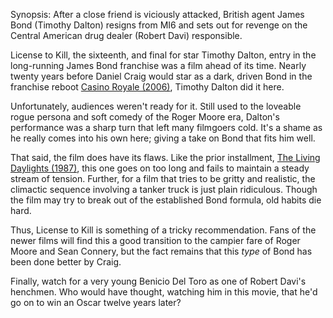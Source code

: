 Synopsis: After a close friend is viciously attacked, British agent James Bond (Timothy Dalton) resigns from MI6 and sets out for revenge on the Central American drug dealer (Robert Davi) responsible.

License to Kill, the sixteenth, and final for star Timothy Dalton, entry in the long-running James Bond franchise was a film ahead of its time. Nearly twenty years before Daniel Craig would star as a dark, driven Bond in the franchise reboot <a href="/browse/reviews/casino-royale-2006/">Casino Royale (2006)</a>, Timothy Dalton did it here. 

Unfortunately, audiences weren't ready for it. Still used to the loveable rogue persona and soft comedy of the Roger Moore era, Dalton's performance was a sharp turn that left many filmgoers cold. It's a shame as he really comes into his own here; giving a take on Bond that fits him well.

That said, the film does have its flaws. Like the prior installment, <a href="/browse/reviews/the-living-daylights-1987/">The Living Daylights (1987)</a>, this one goes on too long and fails to maintain a steady stream of tension. Further, for a film that tries to be gritty and realistic, the climactic sequence involving a tanker truck is just plain ridiculous. Though the film may try to break out of the established Bond formula, old habits die hard.

Thus, License to Kill is something of a tricky recommendation. Fans of the newer films will find this a good transition to the campier fare of Roger Moore and Sean Connery, but the fact remains that this <em>type</em> of Bond has been done better by Craig. 

Finally, watch for a very young Benicio Del Toro as one of Robert Davi's henchmen. Who would have thought, watching him in this movie, that he'd go on to win an Oscar twelve years later?

